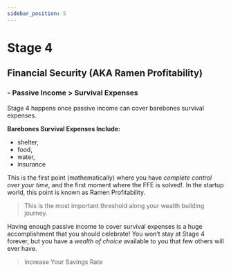 ```yaml
---
sidebar_position: 5
---
```


# Stage 4

## Financial Security (AKA Ramen Profitability)

### - Passive Income > Survival Expenses 

Stage 4 happens once passive income can cover barebones survival expenses. 

**Barebones Survival Expenses Include:**
- shelter, 
- food, 
- water, 
- insurance

This is the first point (mathematically) where you have *complete control over your time*, and the first moment where the FFE is solved!. In the startup world, this point is known as Ramen Profitability. 

>This is the most important threshold along your wealth building journey. 

Having enough passive income to cover survival expenses is a huge accomplishment that you should celebrate! You won’t stay at Stage 4 forever, but you have a *wealth of choice* available to you that few others will ever have. 

>Increase Your Savings Rate